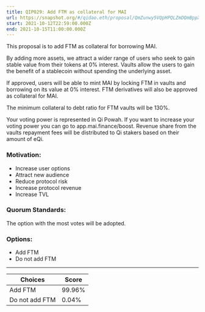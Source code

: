 ```yaml
---
title: QIP029: Add FTM as collateral for MAI
url: https://snapshot.org/#/qidao.eth/proposal/QmZunwy5VQpHPQLZmDQmBppX83PbG7bfLcFkzjpwDiZu2r
start: 2021-10-12T22:59:00.000Z
end: 2021-10-15T11:00:00.000Z
---
```

This proposal is to add FTM as collateral for borrowing MAI.

By adding more assets, we attract a wider range of users who seek to gain stable value from their tokens at 0% interest. Vaults allow the users to gain the benefit of a stablecoin without spending the underlying asset.

If approved, users will be able to mint MAI by locking FTM in vaults and borrowing on its value at 0% interest. FTM derivatives will also be approved as collateral for MAI.

The minimum collateral to debt ratio for FTM vaults will be 130%.

Your voting power is represented in Qi Powah. If you want to increase your voting power you can go to app.mai.finance/boost. Revenue share from the vaults repayment fees will be distributed to Qi stakers based on their amount of eQi.

### Motivation:
* Increase user options
* Attract new audience
* Reduce protocol risk
* Increase protocol revenue
* Increase TVL

### Quorum Standards:

The option with the most votes will be adopted.

### Options:

* Add FTM
* Do not add FTM
---
| Choices | Score |
| --- | --- |
| Add FTM | 99.96% |
| Do not add FTM | 0.04% |

